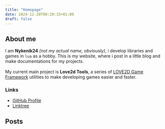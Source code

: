 ```yaml
---
title: "Homepage"
date: 2024-12-28T00:29:33+01:00
draft: false
---
```

## About me
I am **Nykenik24** *(not my actual name, obviously)*, i develop libraries and games in `lua` as a hobby. This is my website, where i post in a little blog and make documentations for my projects.\
\
My current main project is **Love2d Tools**, a series of [LOVE2D Game Framework](https://love2d.org) utilities to make developing games easier and faster.

### Links
- [GitHub Profile](https://github.com/Nykenik24)
- [Linktree](https://linktr.ee/nykenik24)

## Posts
